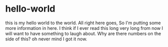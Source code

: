 # hello-world
this is my hello world to the world. All right here goes, So I'm putting some more information in here. I think if I ever read this long very long from now I will want to have something to laugh about.
Why are there numbers on the side of this?
oh never mind I got it now.

